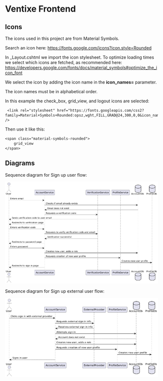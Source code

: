 # Ventixe Frontend

## Icons

The icons used in this project are from Material Symbols.

Search an icon here: https://fonts.google.com/icons?icon.style=Rounded 

In _Layout.cshtml we import the icon stylesheet. To optimize loading times we select which icons are fetched, as recommended here: https://developers.google.com/fonts/docs/material_symbols#optimize_the_icon_font

We select the icon by adding the icon name in the **icon_names=** parameter.

The icon names must be in alphabetical order.

In this example the check_box, grid_view, and logout icons are selected:
```
 <link rel="stylesheet" href="https://fonts.googleapis.com/css2?family=Material+Symbols+Rounded:opsz,wght,FILL,GRAD@24,300,0,0&icon_names=check_box,grid_view,logout&display=block" />
```

Then use it like this: 
```
<span class="material-symbols-rounded">
	grid_view
</span>
```

## Diagrams

Sequence diagram for Sign up user flow:

![Sign up user](./Diagrams/SignUpUser.png)


Sequence diagram for Sign up external user flow:

![Sign up user external](./Diagrams/SignUpUserExternal.png)